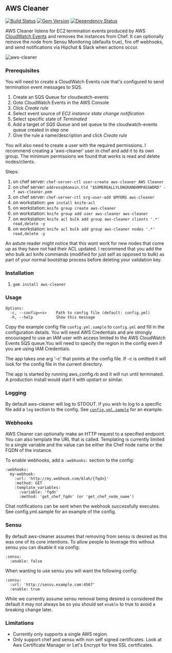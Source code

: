 ## AWS Cleaner

[![Build Status](https://travis-ci.org/eheydrick/aws-cleaner.svg?branch=master)](https://travis-ci.org/eheydrick/aws-cleaner)
[![Gem Version](https://badge.fury.io/rb/aws-cleaner.svg)](http://badge.fury.io/rb/aws-cleaner)
[![Dependency Status](https://gemnasium.com/badges/github.com/eheydrick/aws-cleaner.svg)](https://gemnasium.com/github.com/eheydrick/aws-cleaner)

AWS Cleaner listens for EC2 termination events produced by AWS [CloudWatch Events](http://docs.aws.amazon.com/AmazonCloudWatch/latest/DeveloperGuide/WhatIsCloudWatchEvents.html)
and removes the instances from Chef. It can optionally remove the node from Sensu Monitoring (defaults true), fire off webhooks, and send notifications via Hipchat & Slack when actions occur.

![aws-cleaner](https://raw.github.com/eheydrick/aws-cleaner/master/aws-cleaner.png)

### Prerequisites

You will need to create a CloudWatch Events rule that's configured to send termination event messages to SQS.

1. Create an SQS Queue for cloudwatch-events
1. Goto CloudWatch Events in the AWS Console
1. Click *Create rule*
1. Select event source of *EC2 instance state change notification*
1. Select specific state of *Terminated*
1. Add a target of *SQS Queue* and set queue to the cloudwatch-events queue created in step one
1. Give the rule a name/description and click *Create rule*

You will also need to create a user with the required permissions. I recommend creating a 'aws-cleaner' user in chef and add it to its own group. The minimum permissions we found that works is read and delete nodes/clients.

Steps:

1. on chef server: `chef-server-ctl user-create aws-cleaner AWS Cleaner`
1. on chef server: `address@domain.tld "$SOMEREALLYLONGRANDOMPASSWORD" -f aws-cleaner.pem`
1. on chef server: `chef-server-ctl org-user-add $MYORG aws-cleaner`
1. on workstation: `gem install knife-acl`
1. on workstation: `knife group create aws-cleaner`
1. on workstation: `knife group add user aws-cleaner aws-cleaner`
1. on workstation: `knife acl bulk add group aws-cleaner clients '.*' read,delete -y`
1. on workstation: `knife acl bulk add group aws-cleaner nodes '.*' read,delete -y`

An astute reader might notice that this wont work for new nodes that come up as they have not had their ACL updated. I recommend that you add the who bulk acl knife commands (modified for just self as opposed to bulk) as part of your normal bootstrap process before deleting your validation key.

### Installation

1. `gem install aws-cleaner`

### Usage

```
Options:
  -c, --config=<s>    Path to config file (default: config.yml)
  -h, --help          Show this message
```

Copy the example config file ``config.yml.sample`` to ``config.yml``
and fill in the configuration details. You will need AWS Credentials
and are strongly encouraged to use an IAM user with access limited to
the AWS CloudWatch Events SQS queue.You will need to specify the region
in the config even if you are using IAM Credentials.

The app takes one arg '-c' that points at the config file. If -c is
omitted it will look for the config file in the current directory.

The app is started by running aws_config.rb and it will run until
terminated. A production install would start it with upstart or
similar.

### Logging

By default aws-cleaner will log to STDOUT. If you wish to log to a specific file
add a `log` section to the config. See [`config.yml.sample`](config.yml.sample) for an example.

### Webhooks

AWS Cleaner can optionally make an HTTP request to a specified endpoint. You can
also template the URL that is called. Templating is currently limited to a single
variable and the value can be either the Chef node name or the FQDN of the instance.

To enable webhooks, add a `:webhooks:` section to the config:

```
:webhooks:
  my-webhook:
    :url: 'http://my.webhook.com/blah/{fqdn}'
    :method: GET
    :template_variables:
      :variable: 'fqdn'
      :method: 'get_chef_fqdn' (or 'get_chef_node_name')
```

Chat notifications can be sent when the webhook successfully executes. See
config.yml.sample for an example of the config.

### Sensu

By default aws-cleaner assumes that removing from sensu is desired as this was one of its core intentions. To allow people to leverage this without sensu you can disable it via config:
```
:sensu:
  :enable: false
```

When wanting to use sensu you will want the following config:
```
:sensu:
  :url: 'http://sensu.example.com:4567'
  :enable: true
```

While we currently assume sensu removal being desired is considered the default it may not always be so you should set `enable` to true to avoid a breaking change later.

### Limitations

- Currently only supports a single AWS region.
- Only support chef and sensu with non self signed certificates. Look at Aws Certificate Manager or Let's Encrypt for free SSL certificates.
